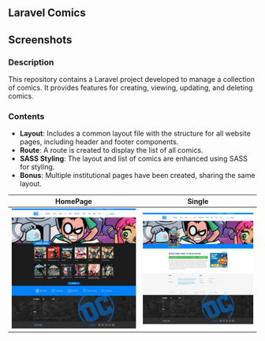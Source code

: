 ## Laravel Comics

## Screenshots

### Description
This repository contains a Laravel project developed to manage a collection of comics. It provides features for creating, viewing, updating, and deleting comics.

### Contents
- **Layout**: Includes a common layout file with the structure for all website pages, including header and footer components.
- **Route**: A route is created to display the list of all comics.
- **SASS Styling**: The layout and list of comics are enhanced using SASS for styling.
- **Bonus**: Multiple institutional pages have been created, sharing the same layout.

| HomePage                                                                                                                                                | Single                                                                                                                                             |
| --------------------------------------------------------------------------------------------------------------------------------------------------------- | ---------------------------------------------------------------------------------------------------------------------------------------------------------- |
| [![](homepage.png)]() | [![](single.png)]() |
